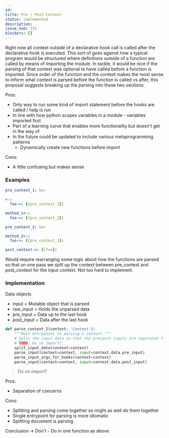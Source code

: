 ```yaml
---
id:
title: Pre / Post Context
status: implemented
description:
issue_num: 251
blockers: []
---
```

[//]: # (--start-header--DO NOT MODIFY)

[//]: # (--end-header--start-body--MODIFY)


Right now all context outside of a declarative hook call is called after the declarative hook is executed. This sort of goes against how a typical program would be structured where definitions outside of a function are called by means of importing the module. In tackle, it would be nice if the parsing of that context was optional to have called before a function is imported. Since order of the function and the context makes the most sense to inform what context is parsed before the function is called vs after, this proposal suggests breaking up the parsing into these two sections.

Pros:
- Only way to run some kind of import statement before the hooks are called / help is run
- In line with how python scopes variables in a module - variables imported first
- Part of a learning curve that enables more functionality but doesn't get in the way of
- In the future could be updated to include various metaprogramming patterns
  - Dynamically create new functions before import

Cons:
- A little confusing but makes sense

### Examples

```yaml
pre_context_1: bar

<-:
  foo->: {{pre_context_1}}

method_1<-:
  foo->: {{pre_context_2}}

pre_context_2: bar

method_2<-:
  foo->: {{pre_context_1}}

post_context->: {{foo}}
```

Would require rearranging some logic about how the functions are parsed so that on one pass we split up the context between pre_context and post_context for the input context. Not too hard to implement.


### Implementation

Data objects
- input = Mutable object that is parsed
- raw_input = Holds the unparsed data
- pre_input = Data up to the last hook
- post_input = Data after the last hook

```python
def parse_context_2(context: 'Context'):
    """Main entrypoint to parsing a context."""
    # Split the input data so that the pre/post inputs are separated from the hooks
    # TODO: Do on import?
    split_input_data(context=context)
    parse_input(context=context, input=context.data.pre_input)
    parse_input_args_for_hooks(context=context)
    parse_input(context=context, input=context.data.post_input)
```

> Do on import?

Pros:
- Separation of concerns

Cons:
- Splitting and parsing come together so might as well do them together
- Single entrypoint for parsing is more idiomatic
- Splitting document is parsing

Conclusion -> Don't - Do in one function as above
